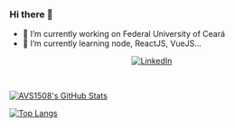 ### Hi there 👋

- 🔭 I’m currently working on Federal University of Ceará
- 🌱 I’m currently learning node, ReactJS, VueJS...

<p align="center">  
 <a href="https://www.linkedin.com/in/igorclaudino/"><img alt="LinkedIn" src="https://img.shields.io/badge/LinkedIn-Igor%20Claudino-blue?logo=linkedin?logo=linkedin"></a>
</p>

<!--
**igorclaudino/igorclaudino** is a ✨ _special_ ✨ repository because its `README.md` (this file) appears on your GitHub profile.

Here are some ideas to get you started:

- 🔭 I’m currently working on ...
- 🌱 I’m currently learning ...
- 👯 I’m looking to collaborate on ...
- 🤔 I’m looking for help with ...
- 💬 Ask me about ...
- 📫 How to reach me: ...
- 😄 Pronouns: ...
- ⚡ Fun fact: ...
-->


<br/>

[![AVS1508's GitHub Stats](https://github-readme-stats.vercel.app/api/?username=igorclaudino&show_icons=true&count_private=true&include_all_commits=true)](https://github.com/igorclaudino)

[![Top Langs](https://github-readme-stats.vercel.app/api/top-langs/?username=igorclaudino&layout=compact)](https://github.com/igorclaudino)

